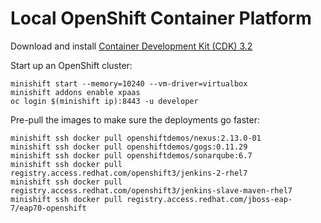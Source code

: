 # Local OpenShift Container Platform

Download and install [Container Development Kit (CDK) 3.2](https://developers.redhat.com/products/cdk/download/)

Start up an OpenShift cluster:

```
minishift start --memory=10240 --vm-driver=virtualbox
minishift addons enable xpaas
oc login $(minishift ip):8443 -u developer
```

Pre-pull the images to make sure the deployments go faster:

```
minishift ssh docker pull openshiftdemos/nexus:2.13.0-01
minishift ssh docker pull openshiftdemos/gogs:0.11.29
minishift ssh docker pull openshiftdemos/sonarqube:6.7
minishift ssh docker pull registry.access.redhat.com/openshift3/jenkins-2-rhel7
minishift ssh docker pull registry.access.redhat.com/openshift3/jenkins-slave-maven-rhel7
minishift ssh docker pull registry.access.redhat.com/jboss-eap-7/eap70-openshift
```